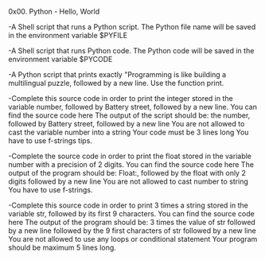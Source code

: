 0x00. Python - Hello, World

-A Shell script that runs a Python script.
The Python file name will be saved in the environment variable $PYFILE

-A Shell script that runs Python code.
The Python code will be saved in the environment variable $PYCODE

-A Python script that prints exactly "Programming is like building a
 multilingual puzzle, followed by a new line.
Use the function print.

-Complete this source code in order to print the integer stored in the variable number, followed by Battery street, followed by a new line.
You can find the source code here
The output of the script should be:
the number, followed by Battery street,
followed by a new line
You are not allowed to cast the variable number into a string
Your code must be 3 lines long
You have to use f-strings tips.

-Complete the source code in order to print the float stored in the
 variable number with a precision of 2 digits.
You can find the source code here
The output of the program should be:
Float:, followed by the float with only 2 digits
followed by a new line
You are not allowed to cast number to string
You have to use f-strings.

-Complete this source code in order to print 3 times a string stored 
in the variable str, followed by its first 9 characters.
You can find the source code here
The output of the program should be:
3 times the value of str
followed by a new line
followed by the 9 first characters of str
followed by a new line
You are not allowed to use any loops or conditional statement
Your program should be maximum 5 lines long.